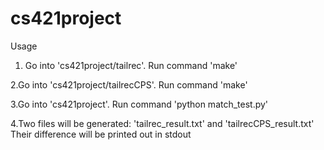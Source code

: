 # cs421project

Usage

1. Go into 'cs421project/tailrec'. Run command 'make'

2.Go into 'cs421project/tailrecCPS'. Run command 'make'

3.Go into 'cs421project'. Run command 'python match_test.py'

4.Two files will be generated: 'tailrec_result.txt' and 'tailrecCPS_result.txt'
Their difference will be printed out in stdout
